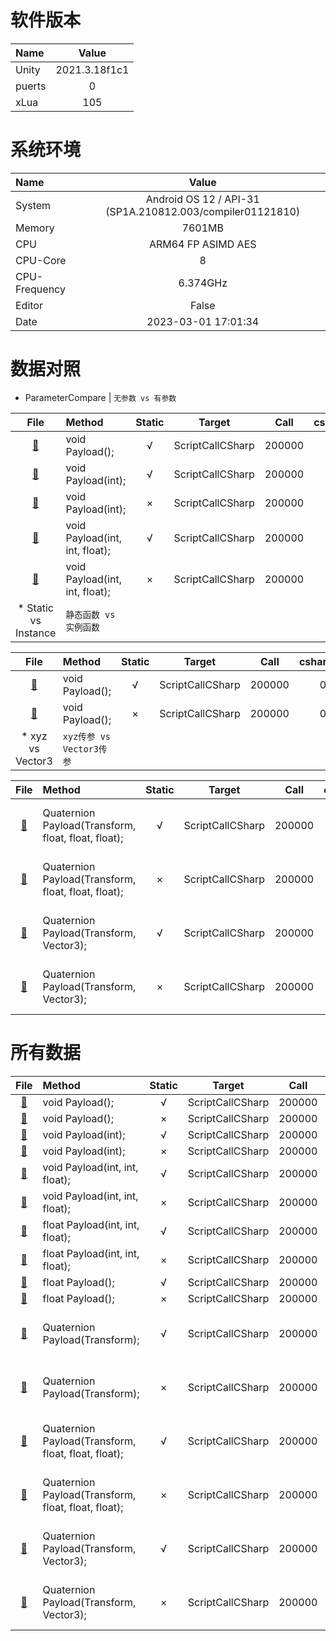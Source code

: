 
# 软件版本
| Name            | Value             |
| :----           | :----:            |
| Unity           | 2021.3.18f1c1               |
| puerts          | 0               |
| xLua            | 105               |
# 系统环境
| Name            | Value             |
| :----           | :----:            |
| System          | Android OS 12 / API-31 (SP1A.210812.003/compiler01121810)               |
| Memory          | 7601MB             |
| CPU             | ARM64 FP ASIMD AES               |
| CPU-Core        | 8               |
| CPU-Frequency   | 6.374GHz            |
| Editor          | False               |
| Date            | 2023-03-01 17:01:34               |
# 数据对照
* ParameterCompare | 	`无参数 vs 有参数`

| File      | Method    | Static    | Target    | Call      | csharp(ms)| puerts(ms)| xLua(ms)  | csharpResult  | puertsResult  | xLuaResult    |
| :----:    | :----     | :----:    | :----:    | :----:    | :----:    | :----:    | :----:    | :----:        | :----:        | :----:        |
| [:page_facing_up:](//Assets/CScripts/Examples/Example01.cs)       | void Payload();       | √       | ScriptCallCSharp       | 200000       | 0.0       | 117.0       | 106.2       | `null`           | `null`           | `null`          |
| [:page_facing_up:](//Assets/CScripts/Examples/Example10.cs)       | void Payload(int);       | √       | ScriptCallCSharp       | 200000       | 0.0       | 153.0       | 136.7       | `null`           | `null`           | `null`          |
| [:page_facing_up:](//Assets/CScripts/Examples/Example11.cs)       | void Payload(int);       | ×       | ScriptCallCSharp       | 200000       | 0.0       | 186.0       | 263.5       | `null`           | `null`           | `null`          |
| [:page_facing_up:](//Assets/CScripts/Examples/Example12.cs)       | void Payload(int, int, float);       | √       | ScriptCallCSharp       | 200000       | 0.0       | 226.0       | 195.1       | `null`           | `null`           | `null`          |
| [:page_facing_up:](//Assets/CScripts/Examples/Example13.cs)       | void Payload(int, int, float);       | ×       | ScriptCallCSharp       | 200000       | 0.0       | 246.0       | 323.2       | `null`           | `null`           | `null`          |
* Static vs Instance | 	`静态函数 vs 实例函数`

| File      | Method    | Static    | Target    | Call      | csharp(ms)| puerts(ms)| xLua(ms)  | csharpResult  | puertsResult  | xLuaResult    |
| :----:    | :----     | :----:    | :----:    | :----:    | :----:    | :----:    | :----:    | :----:        | :----:        | :----:        |
| [:page_facing_up:](//Assets/CScripts/Examples/Example01.cs)       | void Payload();       | √       | ScriptCallCSharp       | 200000       | 0.0       | 117.0       | 106.2       | `null`           | `null`           | `null`          |
| [:page_facing_up:](//Assets/CScripts/Examples/Example02.cs)       | void Payload();       | ×       | ScriptCallCSharp       | 200000       | 0.0       | 165.0       | 220.9       | `null`           | `null`           | `null`          |
* xyz vs Vector3 | 	`xyz传参 vs Vector3传参`

| File      | Method    | Static    | Target    | Call      | csharp(ms)| puerts(ms)| xLua(ms)  | csharpResult  | puertsResult  | xLuaResult    |
| :----:    | :----     | :----:    | :----:    | :----:    | :----:    | :----:    | :----:    | :----:        | :----:        | :----:        |
| [:page_facing_up:](//Assets/CScripts/Examples/Example32.cs)       | Quaternion Payload(Transform, float, float, float);       | √       | ScriptCallCSharp       | 200000       | 33.3       | 303.0       | 288.2       | (0.19029, 0.27796, 0.38369, 0.85983)           | (0.19029, 0.27796, 0.38369, 0.85983)           | (0.19029, 0.27796, 0.38369, 0.85983)          |
| [:page_facing_up:](//Assets/CScripts/Examples/Example33.cs)       | Quaternion Payload(Transform, float, float, float);       | ×       | ScriptCallCSharp       | 200000       | 33.3       | 336.0       | 411.3       | (0.19029, 0.27796, 0.38369, 0.85983)           | (0.19029, 0.27796, 0.38369, 0.85983)           | (0.19029, 0.27796, 0.38369, 0.85983)          |
| [:page_facing_up:](//Assets/CScripts/Examples/Example34.cs)       | Quaternion Payload(Transform, Vector3);       | √       | ScriptCallCSharp       | 200000       | 18.7       | 258.0       | 245.0       | (0.15357, 0.28786, 0.43503, -0.83923)           | (0.15357, 0.28786, 0.43503, -0.83923)           | (0.15357, 0.28786, 0.43503, -0.83923)          |
| [:page_facing_up:](//Assets/CScripts/Examples/Example35.cs)       | Quaternion Payload(Transform, Vector3);       | ×       | ScriptCallCSharp       | 200000       | 18.7       | 284.0       | 360.2       | (0.15357, 0.28786, 0.43503, -0.83923)           | (0.15357, 0.28786, 0.43503, -0.83923)           | (0.15357, 0.28786, 0.43503, -0.83923)          |
# 所有数据
| File      | Method    | Static    | Target    | Call      | csharp(ms)| puerts(ms)| xLua(ms)  | csharpResult  | puertsResult  | xLuaResult    |
| :----:    | :----     | :----:    | :----:    | :----:    | :----:    | :----:    | :----:    | :----:        | :----:        | :----:        |
| [:page_facing_up:](//Assets/CScripts/Examples/Example01.cs)       | void Payload();       | √       | ScriptCallCSharp       | 200000       | 0.0       | 117.0       | 106.2       | `null`           | `null`           | `null`          |
| [:page_facing_up:](//Assets/CScripts/Examples/Example02.cs)       | void Payload();       | ×       | ScriptCallCSharp       | 200000       | 0.0       | 165.0       | 220.9       | `null`           | `null`           | `null`          |
| [:page_facing_up:](//Assets/CScripts/Examples/Example10.cs)       | void Payload(int);       | √       | ScriptCallCSharp       | 200000       | 0.0       | 153.0       | 136.7       | `null`           | `null`           | `null`          |
| [:page_facing_up:](//Assets/CScripts/Examples/Example11.cs)       | void Payload(int);       | ×       | ScriptCallCSharp       | 200000       | 0.0       | 186.0       | 263.5       | `null`           | `null`           | `null`          |
| [:page_facing_up:](//Assets/CScripts/Examples/Example12.cs)       | void Payload(int, int, float);       | √       | ScriptCallCSharp       | 200000       | 0.0       | 226.0       | 195.1       | `null`           | `null`           | `null`          |
| [:page_facing_up:](//Assets/CScripts/Examples/Example13.cs)       | void Payload(int, int, float);       | ×       | ScriptCallCSharp       | 200000       | 0.0       | 246.0       | 323.2       | `null`           | `null`           | `null`          |
| [:page_facing_up:](//Assets/CScripts/Examples/Example20.cs)       | float Payload(int, int, float);       | √       | ScriptCallCSharp       | 200000       | 0.2       | 233.0       | 229.5       | 5.999976E+10           | 6.00003E+10           | 60000300000          |
| [:page_facing_up:](//Assets/CScripts/Examples/Example21.cs)       | float Payload(int, int, float);       | ×       | ScriptCallCSharp       | 200000       | 0.2       | `fail`       | 350.4       | 5.999976E+10           | 6.00003E+10           | 60000300000          |
| [:page_facing_up:](//Assets/CScripts/Examples/Example22.cs)       | float Payload();       | √       | ScriptCallCSharp       | 200000       | 0.1       | 135.0       | 131.8       | 1200000           | 1200000           | 1200000          |
| [:page_facing_up:](//Assets/CScripts/Examples/Example23.cs)       | float Payload();       | ×       | ScriptCallCSharp       | 200000       | 0.1       | 161.0       | 259.0       | 1200000           | 1200000           | 1200000          |
| [:page_facing_up:](//Assets/CScripts/Examples/Example30.cs)       | Quaternion Payload(Transform);       | √       | ScriptCallCSharp       | 200000       | 18.9       | 207.0       | 191.4       | (-0.57196, -0.56204, -0.56203, -0.20272)           | (-0.57196, -0.56204, -0.56203, -0.20272)           | (-0.57196, -0.56204, -0.56203, -0.20272)          |
| [:page_facing_up:](//Assets/CScripts/Examples/Example31.cs)       | Quaternion Payload(Transform);       | ×       | ScriptCallCSharp       | 200000       | 18.9       | 229.0       | 313.3       | (-0.57196, -0.56204, -0.56203, -0.20272)           | (-0.57196, -0.56204, -0.56203, -0.20272)           | (-0.57196, -0.56204, -0.56203, -0.20272)          |
| [:page_facing_up:](//Assets/CScripts/Examples/Example32.cs)       | Quaternion Payload(Transform, float, float, float);       | √       | ScriptCallCSharp       | 200000       | 33.3       | 303.0       | 288.2       | (0.19029, 0.27796, 0.38369, 0.85983)           | (0.19029, 0.27796, 0.38369, 0.85983)           | (0.19029, 0.27796, 0.38369, 0.85983)          |
| [:page_facing_up:](//Assets/CScripts/Examples/Example33.cs)       | Quaternion Payload(Transform, float, float, float);       | ×       | ScriptCallCSharp       | 200000       | 33.3       | 336.0       | 411.3       | (0.19029, 0.27796, 0.38369, 0.85983)           | (0.19029, 0.27796, 0.38369, 0.85983)           | (0.19029, 0.27796, 0.38369, 0.85983)          |
| [:page_facing_up:](//Assets/CScripts/Examples/Example34.cs)       | Quaternion Payload(Transform, Vector3);       | √       | ScriptCallCSharp       | 200000       | 18.7       | 258.0       | 245.0       | (0.15357, 0.28786, 0.43503, -0.83923)           | (0.15357, 0.28786, 0.43503, -0.83923)           | (0.15357, 0.28786, 0.43503, -0.83923)          |
| [:page_facing_up:](//Assets/CScripts/Examples/Example35.cs)       | Quaternion Payload(Transform, Vector3);       | ×       | ScriptCallCSharp       | 200000       | 18.7       | 284.0       | 360.2       | (0.15357, 0.28786, 0.43503, -0.83923)           | (0.15357, 0.28786, 0.43503, -0.83923)           | (0.15357, 0.28786, 0.43503, -0.83923)          |